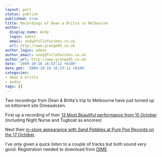 ```yaml
---
layout: post
status: publish
published: true
title: Recordings of Dean & Britta in Melbourne
author:
  display_name: Andy
  login: admin
  email: andy@fullofwishes.co.uk
  url: http://www.grange85.co.uk
author_login: admin
author_email: andy@fullofwishes.co.uk
author_url: http://www.grange85.co.uk
date: '2009-10-18 16:53:12 +0100'
date_gmt: '2009-10-18 16:53:12 +0100'
categories:
- dean & britta
- audio
tags: []
---
```

<p>Two recordings from Dean & Britta's trip to Melbourne have just turned up on bittorrent site Dimeadozen.</p>
<p>First up a recording of their <a href="http://www.dimeadozen.org/torrents-details.php?id=271873">13 Most Beautiful performance from 15 October</a> (including Night Nurse and Tugboat as encores)</p>
<p>Next their <a href="http://www.dimeadozen.org/torrents-details.php?id=271875">in-store appearance with Sand Pebbles at Pure Pop Records on the 17 October</a>.</p>
<p>I've only given a quick listen to a couple of tracks but both sound very good. Registration needed to download from <a href="http://www.dimeadozen.org">DIME</a>.</p>
